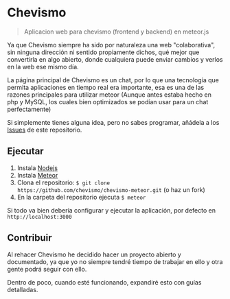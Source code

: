 # Chevismo
> Aplicacion web para chevismo (frontend y backend) en meteor.js

Ya que Chevismo siempre ha sido por naturaleza una web "colaborativa", sin ninguna dirección ni sentido propiamente dichos, qué mejor que convertirla en algo abierto, donde cualquiera puede enviar cambios y verlos en la web ese mismo día.

La página principal de Chevismo es un chat, por lo que una tecnología que permita aplicaciones en tiempo real era importante, esa es una de las razones principales para utilizar meteor (Aunque antes estaba hecho en php y MySQL, los cuales bien optimizados se podían usar para un chat perfectamente)

Si simplemente tienes alguna idea, pero no sabes programar, añádela a los [Issues](https://github.com/chevismo/chevismo-meteor/issues) de este repositorio.

## Ejecutar

1. Instala [Nodejs](https://nodejs.org/en/download/)
2. Instala [Meteor](https://www.meteor.com/install)
3. Clona el repositorio: `$ git clone https://github.com/chevismo/chevismo-meteor.git` (o haz un fork)
4. En la carpeta del repositorio ejecuta `$ meteor`

Si todo va bien debería configurar y ejecutar la aplicación, por defecto en `http://localhost:3000`

## Contribuir

Al rehacer Chevismo he decidido hacer un proyecto abierto y documentado, ya que yo no siempre tendré tiempo de trabajar en ello y otra gente podrá seguir con ello.

Dentro de poco, cuando esté funcionando, expandiré esto con guías detalladas.
